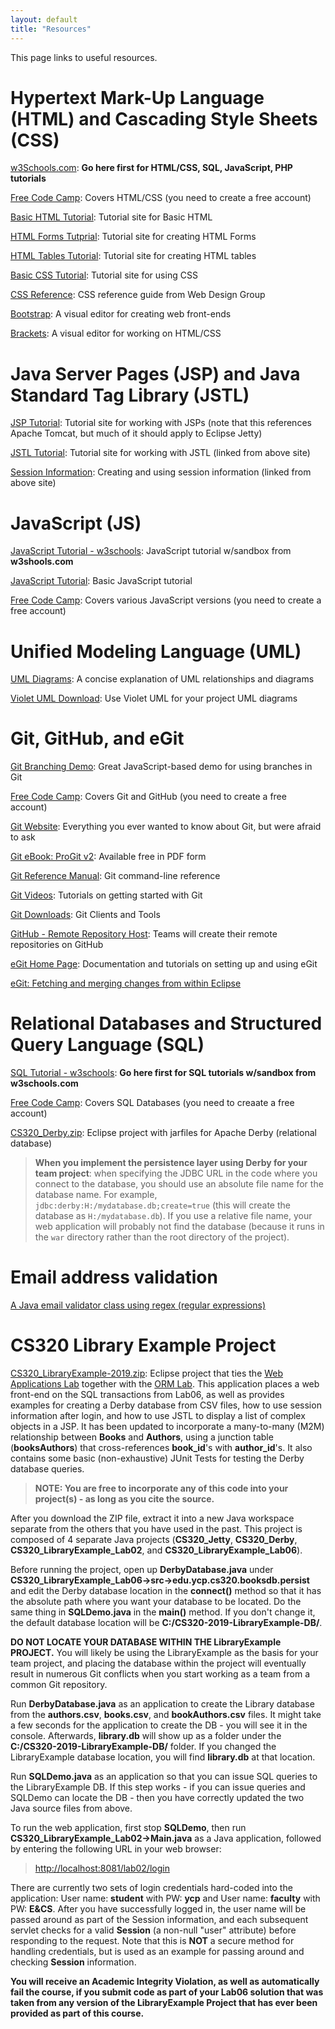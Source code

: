 ```yaml
---
layout: default
title: "Resources"
---
```


This page links to useful resources.

Hypertext Mark-Up Language (HTML) and Cascading Style Sheets (CSS)
===================================================================

[w3Schools.com](http://www.w3schools.com): **Go here first for HTML/CSS, SQL, JavaScript, PHP tutorials**

[Free Code Camp](https://www.freecodecamp.org): Covers HTML/CSS (you need to create a free account)

[Basic HTML Tutorial](http://www.htmliseasy.com/html_tutor/index.html): Tutorial site for Basic HTML

[HTML Forms Tutprial](http://www.htmliseasy.com/form_tutor/lesson01.html): Tutorial site for creating HTML Forms

[HTML Tables Tutorial](http://www.htmliseasy.com/table_tutor/index.html): Tutorial site for creating HTML tables

[Basic CSS Tutorial](http://www.htmliseasy.com/css_tutor/index.html): Tutorial site for using CSS

[CSS Reference](http://www.htmliseasy.com/wdgcss/index.html): CSS reference guide from Web Design Group

[Bootstrap](http://www.w3schools.com/bootstrap/default.asp): A visual editor for creating web front-ends

[Brackets](http://brackets.io/): A visual editor for working on HTML/CSS

Java Server Pages (JSP) and Java Standard Tag Library (JSTL)
============================================================

[JSP Tutorial](http://www.tutorialspoint.com/jsp/index.htm): Tutorial site for working with JSPs (note that this references Apache Tomcat, but much of it should apply to Eclipse Jetty)

[JSTL Tutorial](http://www.tutorialspoint.com/jsp/jsp_standard_tag_library.htm): Tutorial site for working with JSTL (linked from above site)

[Session Information](http://www.tutorialspoint.com/jsp/jsp_session_tracking.htm): Creating and using session information (linked from above site)

JavaScript (JS)
===============

[JavaScript Tutorial - w3schools](https://www.w3schools.com/js/default.asp): JavaScript tutorial w/sandbox from **w3shools.com**

[JavaScript Tutorial](http://www.htmliseasy.com/javascript/index.html): Basic JavaScript tutorial

[Free Code Camp](https://www.freecodecamp.org): Covers various JavaScript versions (you need to create a free account)

Unified Modeling Language (UML)
===============================

[UML Diagrams](http://usna86-techbits.blogspot.de/2012/11/uml-class-diagram-relationships.html): A concise explanation of UML relationships and diagrams

[Violet UML Download](violetumleditor-2.1.0.jar): Use Violet UML for your project UML diagrams

Git, GitHub, and eGit
=====================
[Git Branching Demo](https://learngitbranching.js.org/): Great JavaScript-based demo for using branches in Git

[Free Code Camp](https://www.freecodecamp.org): Covers Git and GitHub (you need to create a free account)

[Git Website](https://git-scm.com): Everything you ever wanted to know about Git, but were afraid to ask

[Git eBook: ProGit v2](https://git-scm.com/book/en/v2): Available free in PDF form

[Git Reference Manual](https://git-scm.com/docs): Git command-line reference

[Git Videos](https://git-scm.com/videos): Tutorials on getting started with Git

[Git Downloads](https://git-scm.com/downloads): Git Clients and Tools

[GitHub - Remote Repository Host](https://github.com/): Teams will create their remote repositories on GitHub

[eGit Home Page](https://www.eclipse.org/egit/): Documentation and tutorials on setting up and using eGit

[eGit: Fetching and merging changes from within Eclipse](fetchMerge.html)

Relational Databases and Structured Query Language (SQL)
========================================================

[SQL Tutorial - w3schools](https://www.w3schools.com/sql/default.asp): **Go here first for SQL tutorials w/sandbox from w3schools.com**

[Free Code Camp](https://www.freecodecamp.org): Covers SQL Databases (you need to creaate a free account)

[CS320\_Derby.zip](CS320_Derby.zip): Eclipse project with jarfiles for Apache Derby (relational database)

> <div class="callout"><b>When you implement the persistence layer using Derby for your team project</b>: when specifying the JDBC URL in the code where you connect to the database, you should use an absolute file name for the database name. For example, <code>jdbc:derby:H:/mydatabase.db;create=true</code> (this will create the database as <code>H:/mydatabase.db</code>).  If you use a relative file name, your web application will probably not find the database (because it runs in the <code>war</code> directory rather than the root directory of the project).</div>

Email address validation
========================

[A Java email validator class using regex (regular expressions)](https://www.mkyong.com/regular-expressions/how-to-validate-email-address-with-regular-expression/)



CS320 Library Example Project
=============================

[CS320\_LibraryExample-2019.zip](CS320_LibraryExample-2019.zip): Eclipse project that ties the [Web Applications Lab](../labs/lab02.html) together with the [ORM Lab](../labs/lab06.html).  This application places a web front-end on the SQL transactions from Lab06, as well as provides examples for creating a Derby database from CSV files, how to use session information after login, and how to use JSTL to display a list of complex objects in a JSP.  It has been updated to incorporate a many-to-many (M2M) relationship between **Books** and **Authors**, using a junction table (**booksAuthors**) that cross-references **book_id**'s with **author_id**'s.  It also contains some basic (non-exhaustive) JUnit Tests for testing the Derby database queries.

> <div class="callout"><b>NOTE: You are free to incorporate any of this code into your project(s) - as long as you cite the source.</b></div>

After you download the ZIP file, extract it into a new Java workspace separate from the others that you have used in the past.  This project is composed of 4 separate Java projects (**CS320_Jetty**, **CS320_Derby**, **CS320_LibraryExample_Lab02**, and **CS320_LibraryExample_Lab06**).

Before running the project, open up **DerbyDatabase.java** under **CS320_LibraryExample_Lab06->src->edu.ycp.cs320.booksdb.persist** and edit the Derby database location in the **connect()** method so that it has the absolute path where you want your database to be located.  Do the same thing in **SQLDemo.java** in the **main()** method.  If you don't change it, the default database location will be **C:/CS320-2019-LibraryExample-DB/**.

**DO NOT LOCATE YOUR DATABASE WITHIN THE LibraryExample PROJECT.**  You will likely be using the LibraryExample as the basis for your team project, and placing the database within the project will eventually result in numerous Git conflicts when you start working as a team from a common Git repository.

Run **DerbyDatabase.java** as an application to create the Library database from the **authors.csv**, **books.csv**, and **bookAuthors.csv** files. It might take a few seconds for the application to create the DB - you will see it in the console.  Afterwards, **library.db** will show up as a folder under the **C:/CS320-2019-LibraryExample-DB/** folder.  If you changed the LibraryExample database location, you will find **library.db** at that location.

Run **SQLDemo.java** as an application so that you can issue SQL queries to the LibraryExample DB.  If this step works - if you can issue queries and SQLDemo can locate the DB - then you have correctly updated the two Java source files from above.

To run the web application, first stop **SQLDemo**, then run **CS320_LibraryExample_Lab02->Main.java** as a Java application, followed by entering the following URL in your web browser:

> [http://localhost:8081/lab02/login](http://localhost:8081/lab02/login)

There are currently two sets of login credentials hard-coded into the application: User name: **student** with PW: **ycp** and User name: **faculty** with PW: **E&CS**.  After you have successfully logged in, the user name will be passed around as part of the Session information, and each subsequent servlet checks for a valid **Session** (a non-null "user" attribute) before responding to the request.  Note that this is **NOT** a secure method for handling credentials, but is used as an example for passing around and checking **Session** information.

**You will receive an Academic Integrity Violation, as well as automatically fail the course, if you submit code as part of your Lab06 solution that was taken from any version of the LibraryExample Project that has ever been provided as part of this course.**

<!-- Commenting out Library Example until it's needed
-->
